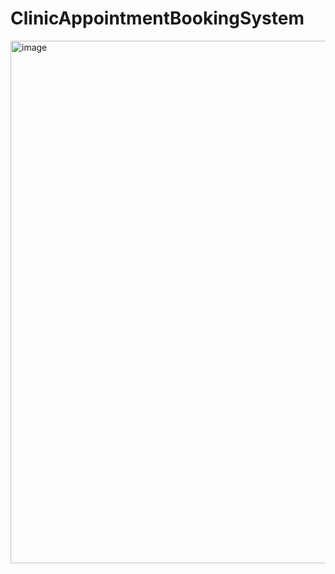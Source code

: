 # ClinicAppointmentBookingSystem
<img width="1920" height="836" alt="image" src="https://github.com/user-attachments/assets/9df29588-ec45-4716-93f7-e39092f69dc2" />
